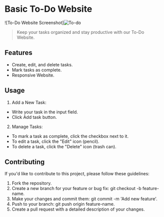 # Basic To-Do Website

![To-Do Website Screenshot]![To-do](https://github.com/Razen04/Basic-To-Do-Website/assets/73794553/122efc36-b0f2-491d-8d5a-73bc9fabd696)


> Keep your tasks organized and stay productive with our To-Do Website.

## Features

- Create, edit, and delete tasks.
- Mark tasks as complete.
- Responsive Website.

## Usage
1. Add a New Task:

- Write your task in the input field.
- Click Add task button.

2. Manage Tasks:

- To mark a task as complete, click the checkbox next to it.
- To edit a task, click the "Edit" icon (pencil).
- To delete a task, click the "Delete" icon (trash can).

## Contributing

If you'd like to contribute to this project, please follow these guidelines:

1. Fork the repository.
2. Create a new branch for your feature or bug fix: git checkout -b feature-name.
3. Make your changes and commit them: git commit -m 'Add new feature'.
4. Push to your branch: git push origin feature-name.
5. Create a pull request with a detailed description of your changes.
